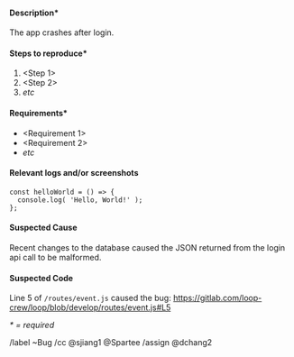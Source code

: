 #### Description*

The app crashes after login.

#### Steps to reproduce*

1. \<Step 1\>
1. \<Step 2\>
1. *etc*


#### Requirements*

- \<Requirement 1\>
- \<Requirement 2\>
- *etc*


#### Relevant logs and/or screenshots

```
const helloWorld = () => {
  console.log( 'Hello, World!' );
};
```


#### Suspected Cause

Recent changes to the database caused the JSON returned from the login api call to be malformed.


#### Suspected Code

Line 5 of `/routes/event.js` caused the bug:
https://gitlab.com/loop-crew/loop/blob/develop/routes/event.js#L5

*\* = required*

/label ~Bug
/cc @sjiang1 @Spartee
/assign @dchang2
